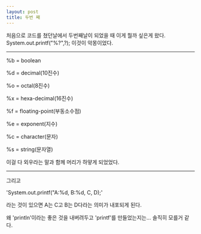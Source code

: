```yaml
---
layout: post
title: 두번 째
---
```

처음으로 코드를 쳤던날에서 두번째날이 되었을 때 이게 뭘까 싶은게 왔다.
System.out.printf("%?",?);
이것이 악몽이었다.

--------
%b = boolean

%d = decimal(10진수)

%o = octal(8진수)

%x = hexa-decimal(16진수)

%f = floating-point(부동소수점)

%e = exponent(지수)

%c = character(문자)

%s = string(문자열)

이걸 다 외우라는 말과 함께 머리가 하얗게 되었었다.

--------

그리고

'System.out.printf("A:%d, B:%d, C, D);'

라는 것이 있으면 A는 C고 B는 D다라는 의미가 내포되게 된다.

왜 'println'이라는 좋은 것을 내버려두고 'printf'를 만들었는지는... 솔직히 모를거 같다.
